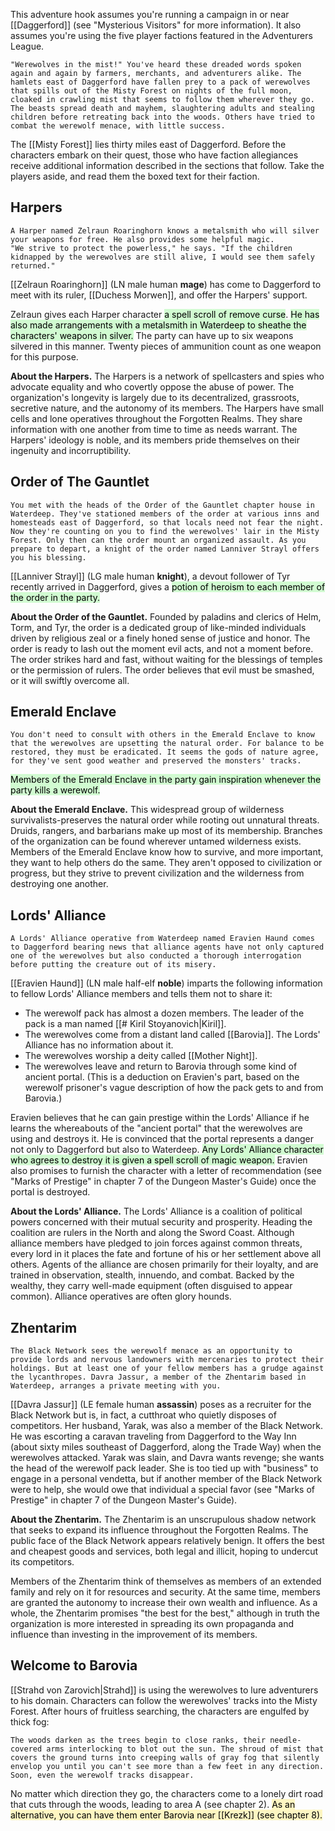 This adventure hook assumes you're running a campaign in or near [[Daggerford]] (see "Mysterious Visitors" for more information). It also assumes you're using the five player factions featured in the Adventurers League.

	"Werewolves in the mist!" You've heard these dreaded words spoken again and again by farmers, merchants, and adventurers alike. The hamlets east of Daggerford have fallen prey to a pack of werewolves that spills out of the Misty Forest on nights of the full moon, cloaked in crawling mist that seems to follow them wherever they go. The beasts spread death and mayhem, slaughtering adults and stealing children before retreating back into the woods. Others have tried to combat the werewolf menace, with little success.

The [[Misty Forest]] lies thirty miles east of Daggerford. Before the characters embark on their quest, those who have faction allegiances receive additional information described in the sections that follow. Take the players aside, and read them the boxed text for their faction.

## Harpers

	A Harper named Zelraun Roaringhorn knows a metalsmith who will silver your weapons for free. He also provides some helpful magic.
	"We strive to protect the powerless," he says. "If the children kidnapped by the werewolves are still alive, I would see them safely returned."

[[Zelraun Roaringhorn]] (LN male human **mage**) has come to Daggerford to meet with its ruler, [[Duchess Morwen]], and offer the Harpers' support.

Zelraun gives each Harper character <mark style="background: #BBFABBA6;">a spell scroll of remove curse</mark>. <mark style="background: #BBFABBA6;">He has also made arrangements with a metalsmith in Waterdeep to sheathe the characters' weapons in silver.</mark> The party can have up to six weapons silvered in this manner. Twenty pieces of ammunition count as one weapon for this purpose.

**About the Harpers.** The Harpers is a network of spellcasters and spies who advocate equality and who covertly oppose the abuse of power. The organization's longevity is largely due to its decentralized, grassroots, secretive nature, and the autonomy of its members. The Harpers have small cells and lone operatives throughout the Forgotten Realms. They share information with
one another from time to time as needs warrant. The Harpers' ideology is noble, and its members pride themselves on their ingenuity and incorruptibility.

## Order of The Gauntlet

	You met with the heads of the Order of the Gauntlet chapter house in Waterdeep. They've stationed members of the order at various inns and homesteads east of Daggerford, so that locals need not fear the night. Now they're counting on you to find the werewolves' lair in the Misty Forest. Only then can the order mount an organized assault. As you prepare to depart, a knight of the order named Lanniver Strayl offers you his blessing.

[[Lanniver Strayl]] (LG male human **knight**), a devout follower of Tyr recently arrived in Daggerford, gives a <mark style="background: #BBFABBA6;">potion of heroism to each member of the order in the party.</mark>

**About the Order of the Gauntlet.** Founded by paladins and clerics of Helm, Torm, and Tyr, the order is a dedicated group of like-minded individuals driven by religious zeal or a finely honed sense of justice and honor. The order is ready to lash out the moment evil acts, and not a moment before. The order strikes hard and fast, without waiting for the blessings of temples or the permission of rulers. The order believes that evil must be smashed, or it will swiftly overcome all.

## Emerald Enclave

	You don't need to consult with others in the Emerald Enclave to know that the werewolves are upsetting the natural order. For balance to be restored, they must be eradicated. It seems the gods of nature agree, for they've sent good weather and preserved the monsters' tracks.

<mark style="background: #BBFABBA6;">Members of the Emerald Enclave in the party gain inspiration whenever the party kills a werewolf.</mark>

**About the Emerald Enclave.** This widespread group of wilderness survivalists-preserves the natural order while rooting out unnatural threats. Druids, rangers, and barbarians make up most of its membership.
Branches of the organization can be found wherever untamed wilderness exists. Members of the Emerald Enclave know how to survive, and more important, they want to help others do the same. They aren't opposed to civilization or progress, but they strive to prevent civilization and the wilderness from destroying one another.

## Lords' Alliance

	A Lords' Alliance operative from Waterdeep named Eravien Haund comes to Daggerford bearing news that alliance agents have not only captured one of the werewolves but also conducted a thorough interrogation before putting the creature out of its misery.

[[Eravien Haund]] (LN male half-elf **noble**) imparts the following information to fellow Lords' Alliance members and tells them not to share it:
- The werewolf pack has almost a dozen members. The leader of the pack is a man named [[# Kiril Stoyanovich|Kiril]].
- The werewolves come from a distant land called [[Barovia]]. The Lords' Alliance has no information about it.
- The werewolves worship a deity called [[Mother Night]].
- The werewolves leave and return to Barovia through some kind of ancient portal. (This is a deduction on Eravien's part, based on the werewolf prisoner's vague description of how the pack gets to and from Barovia.)

Eravien believes that he can gain prestige within the Lords' Alliance if he learns the whereabouts of the "ancient portal" that the werewolves are using and destroys it. He is convinced that the portal represents a danger not only to Daggerford but also to Waterdeep. <mark style="background: #BBFABBA6;">Any Lords' Alliance character who agrees to destroy it is given a spell scroll of magic weapon.</mark> Eravien also promises to furnish the character with a letter of recommendation (see "Marks of Prestige" in chapter 7 of the Dungeon Master's Guide) once the portal is destroyed.

**About the Lords' Alliance.** The Lords' Alliance is a coalition of political powers concerned with their mutual security and prosperity. Heading the coalition are rulers in the North and along the Sword Coast.
Although alliance members have pledged to join forces against common threats, every lord in it places the fate and fortune of his or her settlement above all others. Agents of the alliance are chosen primarily for their loyalty, and are trained in observation, stealth, innuendo, and combat. Backed by the wealthy, they carry well-made equipment (often disguised to appear common). Alliance operatives are often glory hounds.

## Zhentarim

	The Black Network sees the werewolf menace as an opportunity to provide lords and nervous landowners with mercenaries to protect their holdings. But at least one of your fellow members has a grudge against the lycanthropes. Davra Jassur, a member of the Zhentarim based in Waterdeep, arranges a private meeting with you.

[[Davra Jassur]] (LE female human **assassin**) poses as a recruiter for the Black Network but is, in fact, a cutthroat who quietly disposes of competitors. Her husband, Yarak, was also a member of the Black Network. He was escorting a caravan traveling from Daggerford to the Way Inn (about sixty miles southeast of Daggerford, along the Trade Way) when the werewolves attacked. Yarak was slain, and Davra wants revenge; she wants the head of the werewolf pack leader. She is too tied up with "business" to engage in a personal vendetta, but if another member of the Black Network were to help, she would owe that individual a special favor (see "Marks of Prestige" in chapter 7 of the Dungeon Master's Guide).

**About the Zhentarim.** The Zhentarim is an unscrupulous shadow network that seeks to expand its influence throughout the Forgotten Realms. The public face of the Black Network appears relatively benign. It offers the best and cheapest goods and services, both legal and illicit, hoping to undercut its competitors.

Members of the Zhentarim think of themselves as members of an extended family and rely on it for resources and security. At the same time, members are granted the autonomy to increase their own wealth and influence. As a whole, the Zhentarim promises "the best for the best," although in truth the organization is more interested in spreading its own propaganda and influence than investing in the improvement of its members.

## Welcome to Barovia
[[Strahd von Zarovich|Strahd]] is using the werewolves to lure adventurers to his domain. Characters can follow the werewolves' tracks into the Misty Forest. After hours of fruitless searching, the characters are engulfed by thick fog:

	The woods darken as the trees begin to close ranks, their needle-covered arms interlocking to blot out the sun. The shroud of mist that covers the ground turns into creeping walls of gray fog that silently envelop you until you can't see more than a few feet in any direction. Soon, even the werewolf tracks disappear.
No matter which direction they go, the characters come to a lonely dirt road that cuts through the woods, leading to area A (see chapter 2). <mark style="background: #FFF3A3A6;">As an alternative, you can have them enter Barovia near [[Krezk]] (see chapter 8).</mark>

